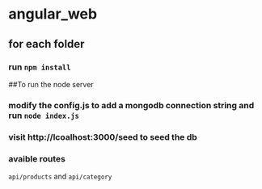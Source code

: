 # angular_web

## for each folder
### run `npm install`
##To run the node server
### modify the config.js to add a mongodb connection string and run `node index.js` 
### visit http://lcoalhost:3000/seed to seed the db
### avaible routes
  `api/products` and `api/category` 

